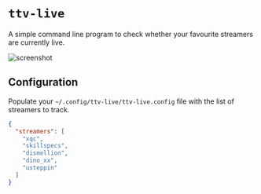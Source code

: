 # `ttv-live`

A simple command line program to check whether your favourite streamers are currently live. 

![screenshot](https://user-images.githubusercontent.com/16789070/182046526-6cc16a6d-32e1-4902-aef9-af8a7905b72b.png)

## Configuration 

Populate your `~/.config/ttv-live/ttv-live.config` file with the list of streamers to track.

```json
{
  "streamers": [
    "xqc",
    "skillspecs",
    "dismellion",
    "dino_xx",
    "usteppin"
  ]
}
```